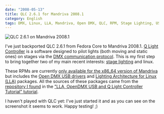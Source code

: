 ```yaml
---
date: "2008-05-13"
title: QLC 2.6.1 for Mandriva 2008.1
category: English
tags: DMX, Linux, LLA, Mandriva, Open DMX, QLC, RPM, Stage Lighting, USB
---
```


![QLC 2.6.1 on Mandriva 2008.1](/uploads/2008/qlc-261-on-mandriva-20081.png)

I've just backported QLC 2.6.1 from Fedora Core to Mandriva 2008.1.
[Q Light Controller](https://qlc.sourceforge.net) is a software designed to pilot
lights (both moving and static ones) on stages via the
[DMX communication protocol](https://en.wikipedia.org/wiki/DMX512-A). This is my
first step to bring together two of my main recent interests:
[stage lighting](https://en.wikipedia.org/wiki/Stage_lighting) and linux.

These RPMs are currently
[only available for the x86_64 version of Mandriva](https://github.com/kdeldycke/mandriva-specs)
but includes the
[Open DMX USB drivers](https://www.erwinrol.com/index.php?opensource/dmxusb.php)
and
[Lighting Architecture for Linux (LLA)](https://www.nomis52.net/?section=projects&sect2=lla&page=llaintro)
packages. All the sources of these packages came from the
[repository I found](https://rpms.netmindz.net/FC6/) in the
["LLA, OpenDMX USB and Q Light Controller Tutorial" tutorial](https://opendmx.net/index.php/LLA,_OpenDMX_USB_and_Q_Light_Controller_Tutorial).

I haven't played with QLC yet: I've just started it and as you can see on the
screenshot it seems to work. Happy testing! ;)
